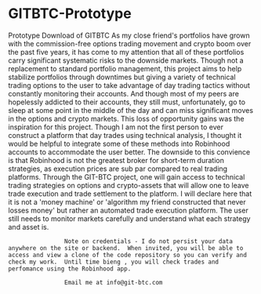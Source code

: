 # GITBTC-Prototype
Prototype Download of GITBTC 
As my close friend's portfolios have grown with the commission-free options trading movement and crypto boom over the past five years, it has come to my attention that all of these portfolios carry significant systematic risks to the downside markets. Though not a replacement to standard portfolio management, this project aims to help stabilize portfolios through downtimes but giving a variety of technical trading options to the user to take advantage of day trading tactics without constantly monitoring their accounts.  And though most of my peers are hopelessly addicted to their accounts, they still must, unfortunately, go to sleep at some point in the middle of the day and can miss significant moves in the options and crypto markets.  This loss of opportunity gains was the inspiration for this project. Though I am not the first person to ever construct a platform that day trades using technical analysis, I thought it would be helpful to integrate some of these methods into Robinhood accounts to accommodate the user better.  The downside to this convience is that Robinhood is not the greatest broker for short-term duration strategies, as execution prices are sub par compared to real trading platforms.  Through the GIT-BTC project, one will gain access to technical trading strategies on options and crypto-assets that will allow one to leave trade execution and trade settlement to the platform.  I will declare here that it is not a 'money machine' or 'algorithm my friend constructed that never losses money' but rather an automated trade execution platform.  The user still needs to monitor markets carefully and understand what each strategy and asset is.  


                    Note on credentials - I do not persist your data anywhere on the site or backend.  When invited, you will be able to access and view a clone of the code repository so you can verify and check my work.  Until time bieng , you will check trades and perfomance using the Robinhood app.  

                    Email me at info@git-btc.com
